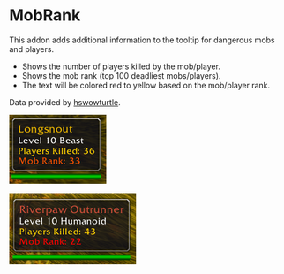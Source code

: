 # MobRank
This addon adds additional information to the tooltip for dangerous mobs and players.   

- Shows the number of players killed by the mob/player.
- Shows the mob rank (top 100 deadliest mobs/players).
- The text will be colored red to yellow based on the mob/player rank.

Data provided by [hswowturtle](http://hswowturtle.com).

![preview](https://github.com/GryllsAddons/AddonPreviews/blob/main/MobRank/MobRank1.png)

![preview](https://github.com/GryllsAddons/AddonPreviews/blob/main/MobRank/MobRank2.png)
